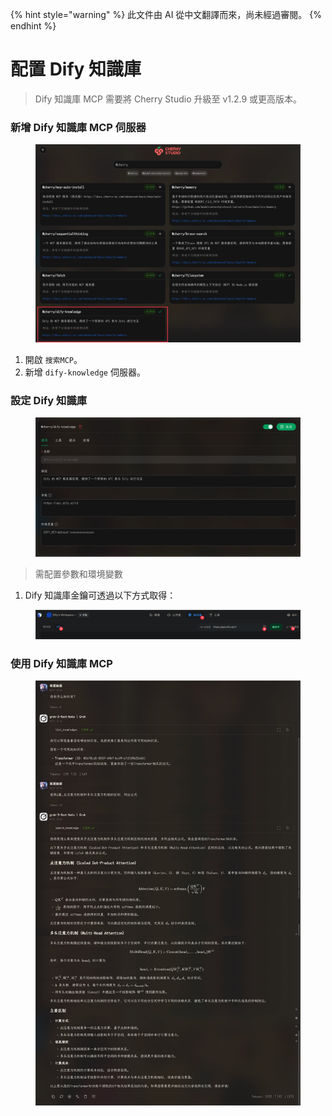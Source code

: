 
{% hint style="warning" %}
此文件由 AI 從中文翻譯而來，尚未經過審閱。
{% endhint %}

# 配置 Dify 知識庫

> Dify 知識庫 MCP 需要將 Cherry Studio 升級至 v1.2.9 或更高版本。

### 新增 Dify 知識庫 MCP 伺服器

<figure><img src="../../.gitbook/assets/CleanShot 2025-04-27 at 10.36.29@2x.jpg" alt=""><figcaption></figcaption></figure>

1. 開啟 `搜索MCP`。
2. 新增 `dify-knowledge` 伺服器。

### 設定 Dify 知識庫

<figure><img src="../../.gitbook/assets/CleanShot 2025-04-27 at 10.36.05@2x.jpg" alt=""><figcaption></figcaption></figure>

> 需配置參數和環境變數

1. Dify 知識庫金鑰可透過以下方式取得：

<figure><img src="../../.gitbook/assets/CleanShot 2025-04-27 at 10.46.16@2x.jpg" alt=""><figcaption></figcaption></figure>

### 使用 Dify 知識庫 MCP

<figure><img src="../../.gitbook/assets/CleanShot 2025-04-27 at 10.26.24@2x.jpg" alt=""><figcaption></figcaption></figure>